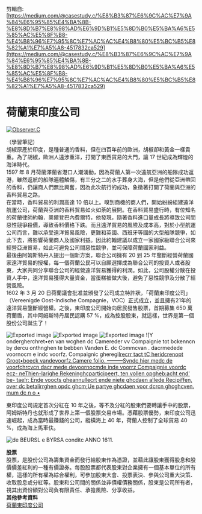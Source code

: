 剪輯自: [https://medium.com/@casestudy.c/%E8%B3%87%E6%9C%AC%E7%9A%84%E6%95%85%E4%BA%8B-%E8%8D%B7%E8%98%AD%E6%9D%B1%E5%8D%B0%E5%BA%A6%E5%85%AC%E5%8F%B8-%E4%B8%96%E7%95%8C%E7%AC%AC%E4%B8%80%E5%BC%B5%E8%82%A1%E7%A5%A8-4517832ca529](https://medium.com/@casestudy.c/%E8%B3%87%E6%9C%AC%E7%9A%84%E6%95%85%E4%BA%8B-%E8%8D%B7%E8%98%AD%E6%9D%B1%E5%8D%B0%E5%BA%A6%E5%85%AC%E5%8F%B8-%E4%B8%96%E7%95%8C%E7%AC%AC%E4%B8%80%E5%BC%B5%E8%82%A1%E7%A5%A8-4517832ca529)

# 荷蘭東印度公司

[![Observer.C](Exported%20image%2020241106113553-0.png)](https://medium.com/@casestudy.c?source=post_page-----4517832ca529--------------------------------)

（學習筆記）  
胡椒原產於印度，是種普通的香料，但在四百年前的歐洲，胡椒卻和黃金一樣貴重。為了胡椒，歐洲人遠涉重洋，打開了東西貿易的大門，讓 17 世紀成為輝煌的海洋時代。  
1597 年 8 月荷蘭澤蘭省港口人潮湧動，因為荷蘭人第一次遠航亞洲的船隊成功返港，雖然返航的船隊遍體鱗傷，有三分之二的水手葬身大海，但是他們從亞洲帶回的香料，仍讓商人們無比興奮，因為此次航行的成功，象徵著打開了荷蘭與亞洲的香料貿易之路。  
在當時，香料貿易的利潤高達 10 倍以上。嗅到商機的商人們，開始紛紛組建遠洋航運公司，荷蘭與亞洲的香料貿易如火如荼的展開。在香料貿易盛行時，有位知名的荷蘭律師約翰．奧爾登巴內費爾特，他發現，隨著香料進口量成長將導致公司間惡性競爭殺價，導致香料價格下跌。而且遠洋貿易的風險及成本高，對於小型航運公司而言，難以承受遠洋貿易風險，更難和英國、西班牙等國的大型船隊競爭，如此下去，將影響荷蘭商人及國家利益。因此約翰建議以成立一家國家級聯合公司來經營亞洲貿易，如此可避免公司間惡性競爭，並可保障荷蘭國家利益。  
最後由阿姆斯特丹人提出一個新方案，聯合公司擁有 20 到 25 年壟斷經營荷蘭國家遠洋貿易的授權，每一個荷蘭公民可以自願選擇成為聯合公司的投資人或者股東，大家共同分享聯合公司的經營遠洋貿易獲得的利潤。如此，公司股權分散在投資人手中，遠洋貿易獲得大量資金，當蛋糕被做大後，避免了惡性競爭及分散了經營風險。  
1602 年 3 月 20 日荷蘭議會批准並頒發了公司成立特許狀，「荷蘭東印度公司」（Vereenigde Oost-Indische Compagnie，VOC）正式成立，並且擁有21年的遠洋貿易壟斷經營權。之後，東印度公司開始向居民發售股票，首期募集 650 萬荷蘭盾，其中阿姆斯特丹居民認購 57 %，成為控股股東，就這樣，世界是第一個股份公司誕生了！

![Exported image](Exported%20image%2020241106113554-1.png) ![Exported image](Exported%20image%2020241106113559-2.jpeg) ![Exported image](Exported%20image%2020241106113601-3.jpeg) ![Y ondergherchret•en van wcghen dc Camereder vv Compaignie tot bckenncn by dercu onthnghen te bebben Vanden E. dc Commcvan . dacrmedede voornocm e indc voorfz. Compaignic gheregi[lrecrr tact tC heridcrenopt Groot•boeck vandevoorfz.Camere folio. ———Syndc hier medc de voorfchrcvcn dacr mede devoornocmde inde voorrz Compaignie voordc ecz- neThien-Iarighe Rekeninghcparticipeert, ten vollen opgheb:acht end' be- tae!r: Ende voocts gheannullecrt ende niete ghcdaen a!lede Recipiffen, over dc betalirrghen opdc ghcm;Ue partye ghcdaen voor dcrcn ghcghcven. mum dc n o • ](Exported%20image%2020241106113602-4.jpeg)

東印度公司規定首次分紅在 10 年之後，等不及分紅的股東們要轉讓手中的股票，阿姆斯特丹也就形成了世界上第一個股票交易市場。憑藉股票優勢，東印度公司迅速崛起，成為當時最賺錢的公司，縱橫海上 40 年，荷蘭人控制了全球貿易 40 %，成為海上馬車伕。

![de BEURSL e BYRSA conditc ANNO 1611. ](Exported%20image%2020241106113604-5.jpeg)

**股票**  
股票，是股份公司為籌集資金而發行給股東作為憑證，並藉此讓股東獲得股息和股價價差紅利的一種有價證券。每股股票都代表股東對企業擁有一個基本單位的所有權，這樣的所有權為綜合權利，可參加股東大會、投票表決、參與公司重大決策、收取股息或分紅等。股東和公司間的關係並非債權債務關係，股東是公司所有者，視其出資份額對公司負有限責任、承擔風險、分享收益。  
**其他參考資料**  
[荷蘭東印度公司](https://www.vocsite.nl/index.php)